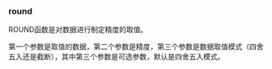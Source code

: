 ### round

ROUND函数是对数据进行制定精度的取值。

第一个参数是取值的数据，第二个参数是精度，第三个参数是数据取值模式（四舍五入还是截断），其中第三个参数是可选参数，默认是四舍五入模式。
